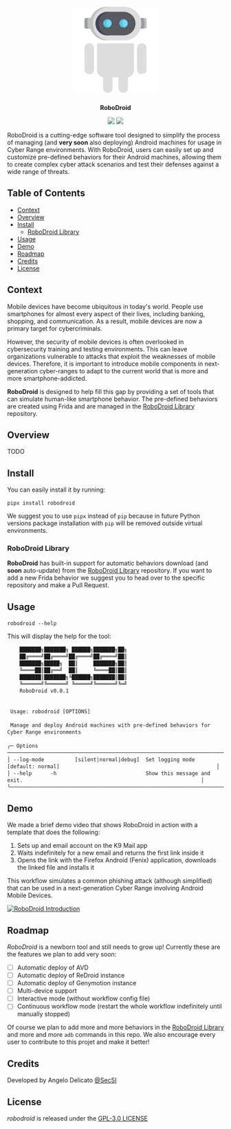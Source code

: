 <h1 align="center">
  <br>
    <img src="https://raw.githubusercontent.com/cybersecsi/robodroid/main/logo.png" alt= "robodroid" width="200px">
</h1>
<p align="center">
    <b>RoboDroid</b>
<p>

<p align="center">
  <a href="https://github.com/cybersecsi/robodroid/blob/main/README.md"><img src="https://img.shields.io/badge/Documentation-incomplete-orange.svg?style=flat"></a>
  <a href="https://github.com/cybersecsi/robodroid/blob/main/LICENSE"><img src="https://img.shields.io/badge/License-GPL3-blue.svg"></a>
</p>

RoboDroid is a cutting-edge software tool designed to simplify the process of managing (and **very soon** also deploying) Android machines for usage in Cyber Range environments. With RoboDroid, users can easily set up and customize pre-defined behaviors for their Android machines, allowing them to create complex cyber attack scenarios and test their defenses against a wide range of threats.

<!-- omit in toc -->
## Table of Contents

- [Context](#context)
- [Overview](#overview)
- [Install](#install)
  - [RoboDroid Library](#robodroid-library)
- [Usage](#usage)
- [Demo](#demo)
- [Roadmap](#roadmap)
- [Credits](#credits)
- [License](#license)

## Context
Mobile devices have become ubiquitous in today's world. People use smartphones for almost every aspect of their lives, including banking, shopping, and communication. As a result, mobile devices are now a primary target for cybercriminals.

However, the security of mobile devices is often overlooked in cybersecurity training and testing environments. This can leave organizations vulnerable to attacks that exploit the weaknesses of mobile devices. Therefore, it is important to introduce mobile components in next-generation cyber-ranges to adapt to the current world that is more and more smartphone-addicted.

**RoboDroid** is designed to help fill this gap by providing a set of tools that can simulate human-like smartphone behavior. The pre-defined behaviors are created using Frida and are managed in the [RoboDroid Library](https://github.com/cybersecsi/robodroid-library) repository.

## Overview

TODO

## Install
You can easily install it by running:
```
pipx install robodroid
```

We suggest you to use ``pipx`` instead of ``pip`` because in future Python versions package installation with ``pip`` will be removed outside virtual environments.

### RoboDroid Library
**RoboDroid** has built-in support for automatic behaviors download (and **soon** auto-update) from the [RoboDroid Library](https://github.com/cybersecsi/robodroid-library) repository. If you want to add a new Frida behavior we suggest you to head over to the specific repository and make a Pull Request.

## Usage
```
robodroid --help
```

This will display the help for the tool:

```
    ███████╗███████╗ ██████╗███████╗██╗
    ██╔════╝██╔════╝██╔════╝██╔════╝██║
    ███████╗█████╗  ██║     ███████╗██║
    ╚════██║██╔══╝  ██║     ╚════██║██║
    ███████║███████╗╚██████╗███████║██║
    ╚══════╝╚══════╝ ╚═════╝╚══════╝╚═╝
    RoboDroid v0.0.1


 Usage: robodroid [OPTIONS]

 Manage and deploy Android machines with pre-defined behaviors for Cyber Range environments

╭─ Options ───────────────────────────────────────────────────────────────────────────────────────────────────────────────────────╮
│ --log-mode          [silent|normal|debug]  Set logging mode [default: normal]                                                   │
│ --help      -h                             Show this message and exit.                                                          │
╰─────────────────────────────────────────────────────────────────────────────────────────────────────────────────────────────────╯
```

## Demo

We made a brief demo video that shows RoboDroid in action with a template that does the following:
1. Sets up and email account on the K9 Mail app
2. Waits indefinitely for a new email and returns the first link inside it
3. Opens the link with the Firefox Android (Fenix) application, downloads the linked file and installs it

This workflow simulates a common phishing attack (although simplified) that can be used in a next-generation Cyber Range involving Android Mobile Devices.

[![RoboDroid Introduction](https://img.youtube.com/vi/jn8OQZyNLD4/maxresdefault.jpg)](http://www.youtube.com/watch?v=jn8OQZyNLD4 "RoboDroid Introduction")


## Roadmap
*RoboDroid* is a newborn tool and still needs to grow up! Currently these are the features we plan to add very soon:
- [ ] Automatic deploy of AVD
- [ ] Automatic deploy of ReDroid instance
- [ ] Automatic deploy of Genymotion instance
- [ ] Multi-device support
- [ ] Interactive mode (without workflow config file)
- [ ] Continuous workflow mode (restart the whole workflow indefinitely until manually stopped)

Of course we plan to add more and more behaviors in the [RoboDroid Library](https://github.com/cybersecsi/robodroid-library) and more and more ``adb`` commands in this repo. We also encourage every user to contribute to this projet and make it better!

## Credits

Developed by Angelo Delicato [@SecSI](https://secsi.io)

## License

_robodroid_ is released under the [GPL-3.0 LICENSE](https://github.com/cybersecsi/robodroid/blob/main/LICENSE)
